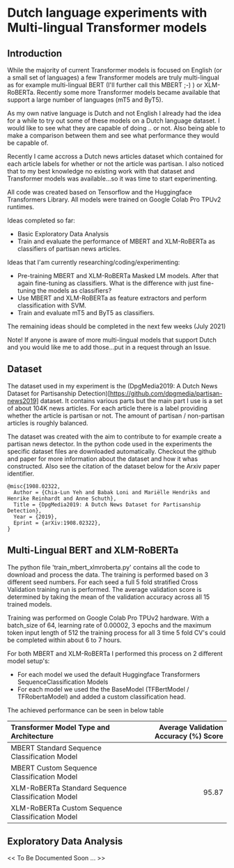 # Dutch language experiments with Multi-lingual Transformer models

## Introduction

While the majority of current Transformer models is focused on English (or a small set of languages) a few Transformer models are truly multi-lingual as for example multi-lingual BERT (I'll further call this MBERT ;-) ) or XLM-RoBERTa. Recently some more Transformer models became available that support a large number of languages (mT5 and ByT5).

As my own native language is Dutch and not English I already had the idea for a while to try out some of these models on a Dutch language dataset. I would like to see what they are capable of doing .. or not. Also being able to make a comparison between them and see what performance they would be capable of.

Recently I came accross a Dutch news articles dataset which contained for each article labels for whether or not the article was partisan. I also noticed that to my best knowledge no existing work with that dataset and Transformer models was available...so it was time to start experimenting.

All code was created based on Tensorflow and the Huggingface Transformers Library. All models were trained on Google Colab Pro TPUv2 runtimes.

Ideas completed so far:
- Basic Exploratory Data Analysis
- Train and evaluate the performance of MBERT and XLM-RoBERTa as classifiers of partisan news articles.

Ideas that I'am currently researching/coding/experimenting:
- Pre-training MBERT and XLM-RoBERTa Masked LM models. After that again fine-tuning as classifiers. What is the difference with just fine-tuning the models as classifiers?
- Use MBERT and XLM-RoBERTa as feature extractors and perform classification with SVM.
- Train and evaluate mT5 and ByT5 as classifiers.

The remaining ideas should be completed in the next few weeks (July 2021)

Note! If anyone is aware of more multi-lingual models that support Dutch and you would like me to add those...put in a request through an Issue.

## Dataset

The dataset used in my experiment is the (DpgMedia2019: A Dutch News Dataset for Partisanship Detection)[https://github.com/dpgmedia/partisan-news2019] dataset.
It contains various parts but the main part I use is a set of about 104K news articles. For each article there is a label providing whether the article is partisan or not. The amount of partisan / non-partisan articles is roughly balanced.

The dataset was created with the aim to contribute to for example create a partisan news detector. In the python code used in the experiments the specific dataset files are downloaded automatically. Checkout the github and paper for more information about the dataset and how it whas constructed. Also see the citation of the dataset below for the Arxiv paper identifier.

```
@misc{1908.02322,
  Author = {Chia-Lun Yeh and Babak Loni and Mariëlle Hendriks and Henrike Reinhardt and Anne Schuth},
  Title = {DpgMedia2019: A Dutch News Dataset for Partisanship Detection},
  Year = {2019},
  Eprint = {arXiv:1908.02322},
}
```

## Multi-Lingual BERT and XLM-RoBERTa

The python file 'train_mbert_xlmroberta.py' contains all the code to download and process the data. The training is performed based on 3 different seed numbers. For each seed a full 5 fold stratified Cross Validation training run is performed. The average validation score is determined by taking the mean of the validation accuracy across all 15 trained models.

Training was performed on Google Colab Pro TPUv2 hardware. With a batch_size of 64, learning rate of 0.00002, 3 epochs and the maximum token input length of 512 the training process for all 3 time 5 fold CV's could be completed within about 6 to 7 hours.

For both MBERT and XLM-RoBERTa I performed this process on 2 different model setup's:
- For each model we used the default Huggingface Transformers SequenceClassification Models
- For each model we used the the BaseModel (TFBertModel / TFRobertaModel) and added a custom classification head.

The achieved performance can be seen in below table

| Transformer Model Type and Architecture | Average Validation Accuracy (%) Score |
|:---------------|----------------:|
| MBERT Standard Sequence Classification Model |  |
| MBERT Custom Sequence Classification Model |  |
| XLM-RoBERTa Standard Sequence Classification Model | 95.87 |
| XLM-RoBERTa Custom Sequence Classification Model |  |

## Exploratory Data Analysis

<< To Be Documented Soon ... >>
